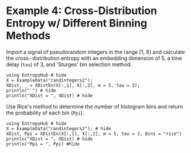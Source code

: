 # Example 4: Cross-Distribution Entropy w/ Different Binning Methods

Import a signal of pseudorandom integers in the range [1, 8] and calculate the cross-
distribution entropy with an embedding dimension of 5, a time delay (`tau`) of 3, and 'Sturges' bin selection method.

```@example
using EntropyHub # hide
X = ExampleData("randintegers2");
XDist, _ = XDistEn(X[:,1], X[:,2], m = 5, tau = 3);
println(" ") # hide
println("XDist = ", XDist) # hide
``` 

Use Rice's method to determine the number of histogram bins and return the probability of each bin (`Ppi`).

```@example 
using EntropyHub # hide
X = ExampleData("randintegers2"); # hide
XDist, Ppi = XDistEn(X[:,1], X[:,2], m = 5, tau = 3, Bins = "rice")
println("XDist = ", XDist) # hide
println("Ppi = ", Ppi) #hide
```
